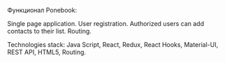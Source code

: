 Функционал Ponebook:

Single page application.
User registration.
Authorized users can add contacts to their list.
Routing.

Technologies stack: Java Script, React, Redux, React Hooks, Material-UI, REST API, HTML5, Routing.
